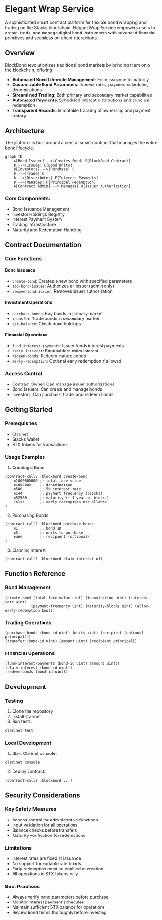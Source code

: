 # Elegant Wrap Service

A sophisticated smart contract platform for flexible bond wrapping and trading on the Stacks blockchain. Elegant Wrap Service empowers users to create, trade, and manage digital bond instruments with advanced financial primitives and seamless on-chain interactions.

## Overview

BlockBond revolutionizes traditional bond markets by bringing them onto the blockchain, offering:

- **Automated Bond Lifecycle Management**: From issuance to maturity
- **Customizable Bond Parameters**: Interest rates, payment schedules, denominations
- **Streamlined Trading**: Both primary and secondary market capabilities
- **Automated Payments**: Scheduled interest distributions and principal redemption
- **Transparent Records**: Immutable tracking of ownership and payment history

## Architecture

The platform is built around a central smart contract that manages the entire bond lifecycle. 

```mermaid
graph TD
    A[Bond Issuer] -->|Creates Bond| B[BlockBond Contract]
    B -->|Issues| C[Bond Units]
    D[Investors] -->|Purchase| C
    D -->|Trade| C
    B -->|Distributes| E[Interest Payments]
    B -->|Manages| F[Principal Redemption]
    G[Contract Admin] -->|Manages| H[Issuer Authorization]
```

### Core Components:
- Bond Issuance Management
- Investor Holdings Registry
- Interest Payment System
- Trading Infrastructure
- Maturity and Redemption Handling

## Contract Documentation

### Core Functions

#### Bond Issuance
- `create-bond`: Creates a new bond with specified parameters
- `add-bond-issuer`: Authorizes an issuer (admin only)
- `remove-bond-issuer`: Removes issuer authorization

#### Investment Operations
- `purchase-bonds`: Buy bonds in primary market
- `transfer`: Trade bonds in secondary market
- `get-balance`: Check bond holdings

#### Financial Operations
- `fund-interest-payments`: Issuer funds interest payments
- `claim-interest`: Bondholders claim interest
- `redeem-bonds`: Redeem mature bonds
- `early-redemption`: Optional early redemption if allowed

### Access Control
- Contract Owner: Can manage issuer authorizations
- Bond Issuers: Can create and manage bonds
- Investors: Can purchase, trade, and redeem bonds

## Getting Started

### Prerequisites
- Clarinet
- Stacks Wallet
- STX tokens for transactions

### Usage Examples

1. Creating a Bond
```clarity
(contract-call? .blockbond create-bond
    u1000000000 ;; total face value
    u1000000    ;; denomination
    u500        ;; 5% interest rate
    u144        ;; payment frequency (blocks)
    u52560      ;; maturity (~ 1 year in blocks)
    false       ;; early redemption not allowed
)
```

2. Purchasing Bonds
```clarity
(contract-call? .blockbond purchase-bonds
    u1          ;; bond ID
    u5          ;; units to purchase
    none        ;; recipient (optional)
)
```

3. Claiming Interest
```clarity
(contract-call? .blockbond claim-interest u1)
```

## Function Reference

### Bond Management
```clarity
(create-bond (total-face-value uint) (denomination uint) (interest-rate uint) 
            (payment-frequency uint) (maturity-blocks uint) (allow-early-redemption bool))
```

### Trading Operations
```clarity
(purchase-bonds (bond-id uint) (units uint) (recipient (optional principal)))
(transfer (bond-id uint) (amount uint) (recipient principal))
```

### Financial Operations
```clarity
(fund-interest-payments (bond-id uint) (amount uint))
(claim-interest (bond-id uint))
(redeem-bonds (bond-id uint))
```

## Development

### Testing
1. Clone the repository
2. Install Clarinet
3. Run tests:
```bash
clarinet test
```

### Local Development
1. Start Clarinet console:
```bash
clarinet console
```
2. Deploy contract:
```clarity
(contract-call? .blockbond ...)
```

## Security Considerations

### Key Safety Measures
- Access control for administrative functions
- Input validation for all operations
- Balance checks before transfers
- Maturity verification for redemptions

### Limitations
- Interest rates are fixed at issuance
- No support for variable rate bonds
- Early redemption must be enabled at creation
- All operations in STX tokens only

### Best Practices
- Always verify bond parameters before purchase
- Monitor interest payment schedules
- Maintain sufficient STX balance for operations
- Review bond terms thoroughly before investing